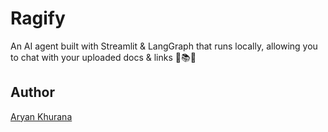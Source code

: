 # Ragify

An AI agent built with Streamlit &amp; LangGraph that runs locally, allowing you to chat with your uploaded docs &amp; links 🔗📚💬

## Author

[Aryan Khurana](https://github.com/AryanK1511)
